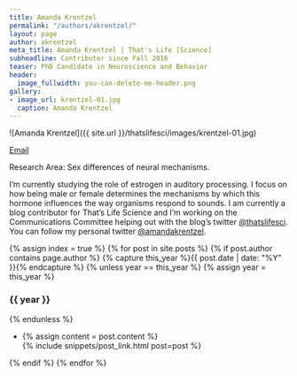 ```yaml
---
title: Amanda Krentzel
permalink: "/authors/akrentzel/"
layout: page
author: akrentzel
meta_title: Amanda Krentzel | That's Life [Science]
subheadline: Contributor since Fall 2016
teaser: PhD Candidate in Neuroscience and Behavior
header:
  image_fullwidth: you-can-delete-me-header.png
gallery:
- image_url: krentzel-01.jpg
  caption: Amanda Krentzel
---
```


![Amanda Krentzel]({{ site.url }}/thatslifesci/images/krentzel-01.jpg)

[Email](mailto:akrentze@cns.umass.edu)

Research Area: Sex differences of neural mechanisms.

I’m currently studying the role of estrogen in auditory processing. I focus on how being male or female determines the mechanisms by which this hormone influences the way organisms respond to sounds.  I am currently a blog contributor for That’s Life Science and I’m working on the Communications Committee helping out with the blog’s twitter [@thatslifesci](https://twitter.com/thatslifesci). You can follow my personal twitter [@amandakrentzel](https://twitter.com/amandakrentzel).

{% assign index = true %}
{% for post in site.posts %}
{% if post.author contains page.author %}
{% capture this_year %}{{ post.date | date: "%Y" }}{% endcapture %}
{% unless year == this_year %}
{% assign year = this_year %}
<h3>{{ year }}</h3>
{% endunless %}
<ul style="list-style-type:disc">
 <li> 
 {% assign content = post.content %} 
 <article>
 {% include snippets/post_link.html post=post %}
 </article>
 </li>
</ul>
{% endif %}
{% endfor %}
